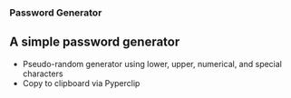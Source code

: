 ### Password Generator 
## A simple password generator

- Pseudo-random generator using lower, upper, numerical, and special characters
- Copy to clipboard via Pyperclip
